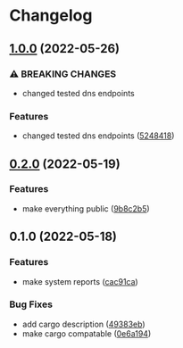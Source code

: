# Changelog

## [1.0.0](https://github.com/lizelive/sysinfo-report/compare/v0.2.0...v1.0.0) (2022-05-26)


### ⚠ BREAKING CHANGES

* changed tested dns endpoints

### Features

* changed tested dns endpoints ([5248418](https://github.com/lizelive/sysinfo-report/commit/5248418b5eb4db616ed1460c3b78180885a80a9b))

## [0.2.0](https://github.com/lizelive/sysinfo-report/compare/v0.1.0...v0.2.0) (2022-05-19)


### Features

* make everything public ([9b8c2b5](https://github.com/lizelive/sysinfo-report/commit/9b8c2b5267a520f74e8b502a95b05d994fa22264))

## 0.1.0 (2022-05-18)


### Features

* make system reports ([cac91ca](https://github.com/lizelive/sysinfo-report/commit/cac91ca8d921eec0d29f53c3b1f43ba29ab16e77))


### Bug Fixes

* add cargo description ([49383eb](https://github.com/lizelive/sysinfo-report/commit/49383eb553c37c826ffc41dee015295ea94a8168))
* make cargo compatable ([0e6a194](https://github.com/lizelive/sysinfo-report/commit/0e6a19482f9c47a39097eb20c8ab46069a08cbdf))
